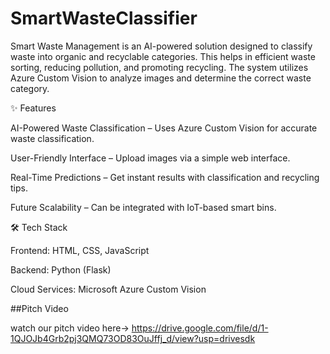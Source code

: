 # SmartWasteClassifier

Smart Waste Management is an AI-powered solution designed to classify waste into organic and recyclable categories. This helps in efficient waste sorting, reducing pollution, and promoting recycling. The system utilizes Azure Custom Vision to analyze images and determine the correct waste category.

✨ Features

AI-Powered Waste Classification – Uses Azure Custom Vision for accurate waste classification.

User-Friendly Interface – Upload images via a simple web interface.

Real-Time Predictions – Get instant results with classification and recycling tips.

Future Scalability – Can be integrated with IoT-based smart bins.

🛠️ Tech Stack

Frontend: HTML, CSS, JavaScript

Backend: Python (Flask)

Cloud Services: Microsoft Azure Custom Vision

##Pitch Video

watch our pitch video here-> https://drive.google.com/file/d/1-1QJOJb4Grb2pj3QMQ73OD83OuJffj_d/view?usp=drivesdk


